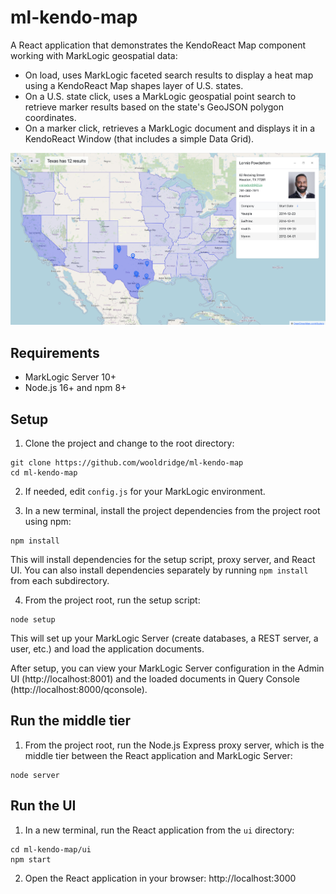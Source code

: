 # ml-kendo-map

A React application that demonstrates the KendoReact Map component working with MarkLogic geospatial data:

- On load, uses MarkLogic faceted search results to display a heat map using a KendoReact Map shapes layer of U.S. states.
- On a U.S. state click, uses a MarkLogic geospatial point search to retrieve marker results based on the state's GeoJSON polygon coordinates.
- On a marker click, retrieves a MarkLogic document and displays it in a KendoReact Window (that includes a simple Data Grid).

<img src="ui/public/images/ml-kendo-map.png" width="750" title="hover text">

## Requirements

- MarkLogic Server 10+
- Node.js 16+ and npm 8+

## Setup

1. Clone the project and change to the root directory:
```
git clone https://github.com/wooldridge/ml-kendo-map
cd ml-kendo-map
```

2. If needed, edit `config.js` for your MarkLogic environment.

3. In a new terminal, install the project dependencies from the project root using npm:
```
npm install
```
This will install dependencies for the setup script, proxy server, and React UI. You can also install dependencies separately by running `npm install` from each subdirectory.

4. From the project root, run the setup script:
```
node setup
```
This will set up your MarkLogic Server (create databases, a REST server, a user, etc.) and load the application documents. 

After setup, you can view your MarkLogic Server configuration in the Admin UI (http://localhost:8001) and the loaded documents in Query Console (http://localhost:8000/qconsole).

## Run the middle tier 

1. From the project root, run the Node.js Express proxy server, which is the middle tier between the React application and MarkLogic Server:
```
node server
```

## Run the UI 

1. In a new terminal, run the React application from the `ui` directory:
```
cd ml-kendo-map/ui
npm start
```

2. Open the React application in your browser: http://localhost:3000
